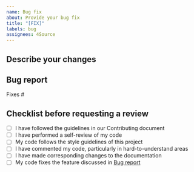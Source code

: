 ```yaml
---
name: Bug fix
about: Provide your bug fix
title: "[FIX]"
labels: bug
assignees: 4Source
---
```


<!--- Provide the Title of the Issue in the Title above With the [FIX] instead of [BUG] -->

## Describe your changes
<!--- Describe your changes in detail -->

## Bug report 
Fixes # <!--- Issue number -->

## Checklist before requesting a review
- [ ] I have followed the guidelines in our Contributing document
- [ ] I have performed a self-review of my code
- [ ] My code follows the style guidelines of this project
- [ ] I have commented my code, particularly in hard-to-understand areas
- [ ] I have made corresponding changes to the documentation
- [ ] My code fixes the feature discussed in [Bug report](#bug-report)